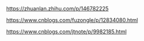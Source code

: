 https://zhuanlan.zhihu.com/p/146782225

https://www.cnblogs.com/fuzongle/p/12834080.html

https://www.cnblogs.com/jtnote/p/9982185.html

